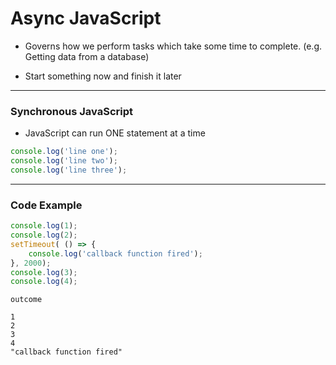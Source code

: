 # Async JavaScript

* Governs how we perform tasks which take some time to complete. (e.g. Getting data from a database)

* Start something now and finish it later

***

### Synchronous JavaScript

* JavaScript can run ONE statement at a time

```js
console.log('line one');
console.log('line two');
console.log('line three');
```

***

### Code Example

```js
console.log(1);
console.log(2);
setTimeout( () => {
    console.log('callback function fired');
}, 2000);
console.log(3);
console.log(4);
```

```
outcome

1
2
3
4
"callback function fired"
```